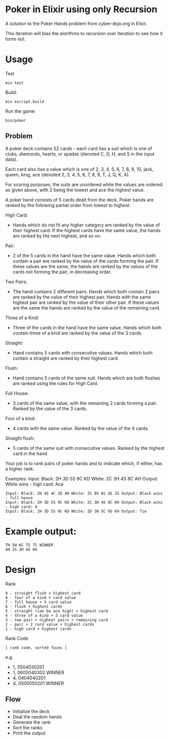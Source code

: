 # Poker in Elixir using only Recursion

A solution to the Poker Hands problem from cyber-dojo.org in Elixir.

This iteration will bias the alorithms to recursion over iteration to see how it turns out.

# Usage

Test

    mix test

Build:

    mix escript.build

Run the game:

    bin/poker

## Problem

A poker deck contains 52 cards - each card has a suit which is one of clubs, diamonds, hearts, or spades (denoted C, D, H, and S in the input data).

Each card also has a value which is one of 2, 3, 4, 5, 6, 7, 8, 9, 10, jack, queen, king, ace (denoted 2, 3, 4, 5, 6, 7, 8, 9, T, J, Q, K, A).

For scoring purposes, the suits are unordered while the values are ordered as given above, with 2 being the lowest and ace the highest value.

A poker hand consists of 5 cards dealt from the deck. Poker hands are ranked by the following partial order from lowest to highest.

High Card: 

- Hands which do not fit any higher category are ranked by the value of their highest card. If the highest cards have the same value, the hands are ranked by the next highest, and so on.

Pair: 

- 2 of the 5 cards in the hand have the same value. Hands which both contain a pair are ranked by the value of the cards forming the pair. If these values are the same, the hands are ranked by the values of the cards not forming the pair, in decreasing order.

Two Pairs: 

- The hand contains 2 different pairs. Hands which both contain 2 pairs are ranked by the value of their highest pair. Hands with the same highest pair are ranked by the value of their other pair. If these values are the same the hands are ranked by the value of the remaining card.

Three of a Kind: 

- Three of the cards in the hand have the same value. Hands which both contain three of a kind are ranked by the value of the 3 cards.

Straight: 

- Hand contains 5 cards with consecutive values. Hands which both contain a straight are ranked by their highest card.

Flush: 

- Hand contains 5 cards of the same suit. Hands which are both flushes are ranked using the rules for High Card.

Full House: 

- 3 cards of the same value, with the remaining 2 cards forming a pair. Ranked by the value of the 3 cards.

Four of a kind: 

- 4 cards with the same value. Ranked by the value of the 4 cards.

Straight flush: 

- 5 cards of the same suit with consecutive values. Ranked by the highest card in the hand.

Your job is to rank pairs of poker hands and to indicate which, if either, has a higher rank.

Examples: Input: Black: 2H 3D 5S 9C KD White: 2C 3H 4S 8C AH Output: White wins - high card: Ace

    Input: Black: 2H 4S 4C 2D 4H White: 2S 8S AS QS 3S Output: Black wins - full house
    Input: Black: 2H 3D 5S 9C KD White: 2C 3H 4S 8C KH Output: Black wins - high card: 9
    Input: Black: 2H 3D 5S 9C KD White: 2D 3H 5C 9S KH Output: Tie

# Example output:

    TH 5H KC TS TC WINNER
    4H 2S 2H AS KH

# Design


Rank

    9 - straight flush + highest card
    8 - four of a kind + card value
    7 - full house + 3 card value
    6 - flush + highest cards
    5 - straight (can be ace high) + highest card
    4 - three of a kind + 3 card value
    3 - two pair + highest pairs + remaining card
    2 - pair + 2 card value + highest cards
    1 - high card + highest cards

Rank Code

    [ rank code, sorted faces ]

e.g.

* 1, 0504030201
* 1, 0605040302 WINNER
* 4, 0404040201
* 4, 0505050201 WINNER

## Flow

* Initialize the deck
* Deal the random hands
* Generate the rank
* Sort the ranks
* Print the output

